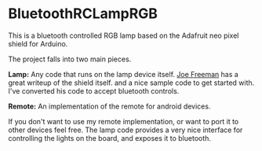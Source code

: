 BluetoothRCLampRGB
==================
This is a bluetooth controlled RGB lamp based on the
Adafruit neo pixel shield for Arduino.

The project falls into two main pieces.

**Lamp:** Any code that runs on the lamp device itself. 
[Joe Freeman](http://joe.blog.freemansoft.com/2013/08/the-simple-but-awesome-neopixel-shield.html) has a great writeup of the shield itself.
and a nice sample code to get started with. I've converted his code to accept bluetooth controls.

**Remote:** An implementation of the remote for android devices.

If you don't want to use my remote implementation, or want to port it
to other devices feel free. The lamp code provides a very nice interface
for controlling the lights on the board, and exposes it to bluetooth.

